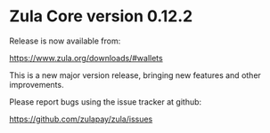 Zula Core version 0.12.2
========================

Release is now available from:

  <https://www.zula.org/downloads/#wallets>

This is a new major version release, bringing new features and other improvements.

Please report bugs using the issue tracker at github:

  <https://github.com/zulapay/zula/issues>
